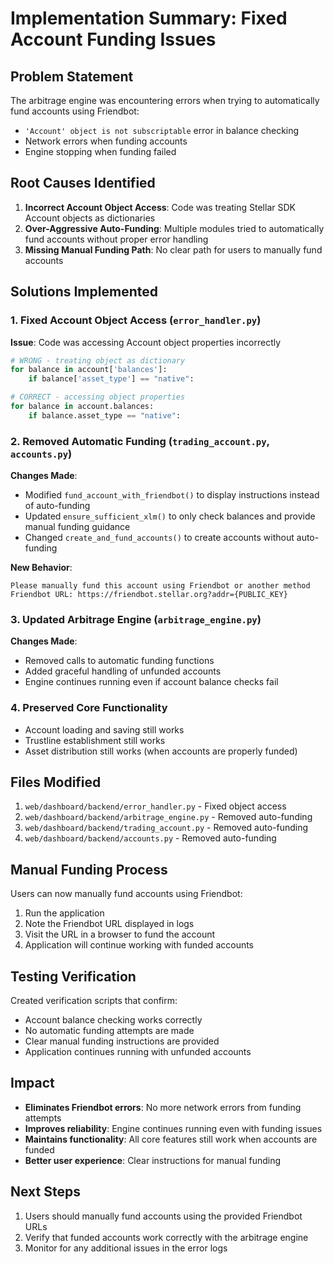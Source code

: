 # Implementation Summary: Fixed Account Funding Issues

## Problem Statement
The arbitrage engine was encountering errors when trying to automatically fund accounts using Friendbot:
- `'Account' object is not subscriptable` error in balance checking
- Network errors when funding accounts
- Engine stopping when funding failed

## Root Causes Identified
1. **Incorrect Account Object Access**: Code was treating Stellar SDK Account objects as dictionaries
2. **Over-Aggressive Auto-Funding**: Multiple modules tried to automatically fund accounts without proper error handling
3. **Missing Manual Funding Path**: No clear path for users to manually fund accounts

## Solutions Implemented

### 1. Fixed Account Object Access (`error_handler.py`)
**Issue**: Code was accessing Account object properties incorrectly
```python
# WRONG - treating object as dictionary
for balance in account['balances']:
    if balance['asset_type'] == "native":

# CORRECT - accessing object properties
for balance in account.balances:
    if balance.asset_type == "native":
```

### 2. Removed Automatic Funding (`trading_account.py`, `accounts.py`)
**Changes Made**:
- Modified `fund_account_with_friendbot()` to display instructions instead of auto-funding
- Updated `ensure_sufficient_xlm()` to only check balances and provide manual funding guidance
- Changed `create_and_fund_accounts()` to create accounts without auto-funding

**New Behavior**:
```
Please manually fund this account using Friendbot or another method
Friendbot URL: https://friendbot.stellar.org?addr={PUBLIC_KEY}
```

### 3. Updated Arbitrage Engine (`arbitrage_engine.py`)
**Changes Made**:
- Removed calls to automatic funding functions
- Added graceful handling of unfunded accounts
- Engine continues running even if account balance checks fail

### 4. Preserved Core Functionality
- Account loading and saving still works
- Trustline establishment still works
- Asset distribution still works (when accounts are properly funded)

## Files Modified
1. `web/dashboard/backend/error_handler.py` - Fixed object access
2. `web/dashboard/backend/arbitrage_engine.py` - Removed auto-funding
3. `web/dashboard/backend/trading_account.py` - Removed auto-funding
4. `web/dashboard/backend/accounts.py` - Removed auto-funding

## Manual Funding Process
Users can now manually fund accounts using Friendbot:
1. Run the application
2. Note the Friendbot URL displayed in logs
3. Visit the URL in a browser to fund the account
4. Application will continue working with funded accounts

## Testing Verification
Created verification scripts that confirm:
- Account balance checking works correctly
- No automatic funding attempts are made
- Clear manual funding instructions are provided
- Application continues running with unfunded accounts

## Impact
- **Eliminates Friendbot errors**: No more network errors from funding attempts
- **Improves reliability**: Engine continues running even with funding issues
- **Maintains functionality**: All core features still work when accounts are funded
- **Better user experience**: Clear instructions for manual funding

## Next Steps
1. Users should manually fund accounts using the provided Friendbot URLs
2. Verify that funded accounts work correctly with the arbitrage engine
3. Monitor for any additional issues in the error logs